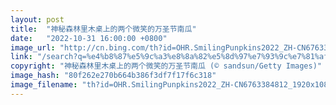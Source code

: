 ```yaml
---
layout: post
title:  "神秘森林里木桌上的两个微笑的万圣节南瓜"
date:   "2022-10-31 16:00:00 +0800"
image_url: "http://cn.bing.com/th?id=OHR.SmilingPunpkins2022_ZH-CN6763384812_1920x1080.jpg&rf=LaDigue_1920x1080.jpg&pid=hp"
link: "/search?q=%e4%b8%87%e5%9c%a3%e8%8a%82%e5%8d%97%e7%93%9c%e7%81%af&form=hpcapt&mkt=zh-cn"
copyright: "神秘森林里木桌上的两个微笑的万圣节南瓜 (© sandsun/Getty Images)"
image_hash: "80f262e270b664b386f3df7f17f6c318"
image_filename: "th?id=OHR.SmilingPunpkins2022_ZH-CN6763384812_1920x1080.jpg&rf=LaDigue_1920x1080.jpg&pid=hp"
---
```

